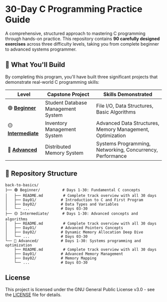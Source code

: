 # 30-Day C Programming Practice Guide

A comprehensive, structured approach to mastering C programming through hands-on practice. This repository contains **90 carefully designed exercises** across three difficulty levels, taking you from complete beginner to advanced systems programmer.

## 🎯 What You'll Build

By completing this program, you'll have built three significant projects that demonstrate real-world C programming skills:

| Level | Capstone Project | Skills Demonstrated |
|-------|------------------|-------------------|
| 🟢 [**Beginner**](Beginner/) | Student Database Management System | File I/O, Data Structures, Basic Algorithms |
| 🟡 [**Intermediate**](Intermediate/) | Inventory Management System | Advanced Data Structures, Memory Management, Optimization |
| 🔴 [**Advanced**](Advanced/) | Distributed Memory System | Systems Programming, Networking, Concurrency, Performance |


## 📁 Repository Structure

```
back-to-basics/
├── 🟢 Beginner/          # Days 1-30: Fundamental C concepts
│   ├── README.md         # Complete track overview with all 30 days
│   ├── Day01/           # Introduction to C and First Program
│   ├── Day02/           # Data Types and Variables
│   └── ...              # Days 03-30
├── 🟡 Intermediate/      # Days 1-30: Advanced concepts and algorithms
│   ├── README.md         # Complete track overview with all 30 days
│   ├── Day01/           # Advanced Pointers Concepts
│   ├── Day02/           # Dynamic Memory Allocation Deep Dive
│   └── ...              # Days 03-30
└── 🔴 Advanced/          # Days 1-30: Systems programming and optimization
    ├── README.md         # Complete track overview with all 30 days
    ├── Day01/           # Advanced Memory Management
    ├── Day02/           # Memory Mapping
    └── ...              # Days 03-30
```

## License

This project is licensed under the GNU General Public License v3.0 - see the [LICENSE](LICENSE) file for details.